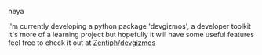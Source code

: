 heya

i'm currently developing a python package 'devgizmos', a developer toolkit
it's more of a learning project but hopefully it will have some useful features
feel free to check it out at [Zentiph/devgizmos](https://github.com/Zentiph/devgizmos)
